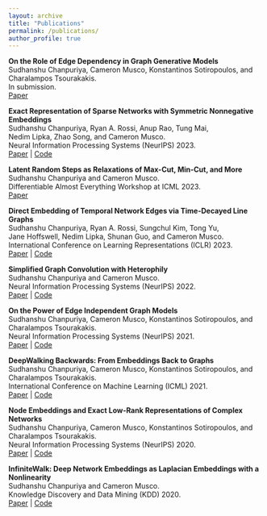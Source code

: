 ```yaml
---
layout: archive
title: "Publications"
permalink: /publications/
author_profile: true
---
```


**On the Role of Edge Dependency in Graph Generative Models**
<br>Sudhanshu Chanpuriya, Cameron Musco, Konstantinos Sotiropoulos, and Charalampos Tsourakakis.
<br>In submission.
<br><a href="https://arxiv.org/abs/2312.03691">Paper</a>

**Exact Representation of Sparse Networks with Symmetric Nonnegative Embeddings**  
Sudhanshu Chanpuriya, Ryan A. Rossi, Anup Rao, Tung Mai,  
Nedim Lipka, Zhao Song, and Cameron Musco.
<br>Neural Information Processing Systems (NeurIPS) 2023.
<br><a href="https://arxiv.org/abs/2111.03030">Paper</a> | <a href="https://github.com/schariya/sym-logistic-nmf">Code</a>

**Latent Random Steps as Relaxations of Max-Cut, Min-Cut, and More**  
Sudhanshu Chanpuriya and Cameron Musco.
<br>Differentiable Almost Everything Workshop at ICML 2023.
<br><a href="https://arxiv.org/abs/2308.06448">Paper</a>

**Direct Embedding of Temporal Network Edges via Time-Decayed Line Graphs**  
Sudhanshu Chanpuriya, Ryan A. Rossi, Sungchul Kim, Tong Yu,  
Jane Hoffswell, Nedim Lipka, Shunan Guo, and Cameron Musco.
<br>International Conference on Learning Representations (ICLR) 2023.
<br><a href="https://arxiv.org/abs/2210.00032">Paper</a> | <a href="https://github.com/schariya/tdlg">Code</a>

**Simplified Graph Convolution with Heterophily**  
Sudhanshu Chanpuriya and Cameron Musco.
<br>Neural Information Processing Systems (NeurIPS) 2022.
<br><a href="https://arxiv.org/abs/2202.04139">Paper</a> | <a href="https://github.com/schariya/adaptive-simple-convolution">Code</a>

**On the Power of Edge Independent Graph Models**  
Sudhanshu Chanpuriya, Cameron Musco, Konstantinos Sotiropoulos, and Charalampos Tsourakakis.
<br>Neural Information Processing Systems (NeurIPS) 2021.
<br><a href="https://arxiv.org/abs/2111.00048">Paper</a> | <a href="https://github.com/konsotirop/edge_independent_models">Code</a>

**DeepWalking Backwards: From Embeddings Back to Graphs**  
Sudhanshu Chanpuriya, Cameron Musco, Konstantinos Sotiropoulos, and Charalampos Tsourakakis.
<br>International Conference on Machine Learning (ICML) 2021.
<br><a href="https://arxiv.org/abs/2102.08532">Paper</a> | <a href="https://github.com/konsotirop/Invert_Embeddings">Code</a>

**Node Embeddings and Exact Low-Rank Representations of Complex Networks**  
Sudhanshu Chanpuriya, Cameron Musco, Konstantinos Sotiropoulos, and Charalampos Tsourakakis.
<br>Neural Information Processing Systems (NeurIPS) 2020.
<br><a href="https://arxiv.org/abs/2006.05592">Paper</a> | <a href="https://github.com/schariya/exact-embeddings">Code</a>

**InfiniteWalk: Deep Network Embeddings as Laplacian Embeddings with a Nonlinearity**  
Sudhanshu Chanpuriya and Cameron Musco.
<br>Knowledge Discovery and Data Mining (KDD) 2020.
<br><a href="https://arxiv.org/abs/2006.00094">Paper</a> | <a href="https://github.com/schariya/infwalk">Code</a>

<!---
{% if author.googlescholar %}
  You can also find my articles on <u><a href="{{author.googlescholar}}">my Google Scholar profile</a>.</u>
{% endif %}

{% include base_path %}

{% for post in site.publications reversed %}
  {% include archive-single.html %}
{% endfor %}
-->
